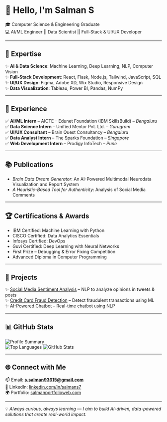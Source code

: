 # 🌟 Hello, I'm Salman S  

🎓 Computer Science & Engineering Graduate  
💻 AI/ML Engineer || Data Scientist || Full-Stack & UI/UX Developer  

---

## 🔧 Expertise  
✨ **AI & Data Science**: Machine Learning, Deep Learning, NLP, Computer Vision  
✨ **Full-Stack Development**: React, Flask, Node.js, Tailwind, JavaScript, SQL  
✨ **UI/UX Design**: Figma, Adobe XD, Wix Studio, Responsive Design  
✨ **Data Visualization**: Tableau, Power BI, Pandas, NumPy  

---

## 💼 Experience  
✅ **AI/ML Intern** – AICTE – Edunet Foundation (IBM SkillsBuild) – *Bengaluru*  
✅ **Data Science Intern** – Unified Mentor Pvt. Ltd. – *Gurugram*  
✅ **UI/UX Consultant** – Brain Quest Consultancy – *Bengaluru*  
✅ **Data Analyst Intern** – The Sparks Foundation – *Singapore*  
✅ **Web Development Intern** – Prodigy InfoTech – *Pune*  

---

## 📚 Publications  
- *Brain Data Dream Generator*: An AI-Powered Multimodal Neurodata Visualization and Report System  
- *A Heuristic-Based Tool for Authenticity*: Analysis of Social Media Comments  

---

## 🏆 Certifications & Awards  
- IBM Certified: Machine Learning with Python  
- CISCO Certified: Data Analytics Essentials  
- Infosys Certified: DevOps  
- Guvi Certified: Deep Learning with Neural Networks  
- First Prize – Debugging & Error Fixing Competition  
- Advanced Diploma in Computer Programming  

---

## 🚀 Projects  
✨ [Social Media Sentiment Analysis](https://github.com/Salman-id85/social-media-sentiment-analysis) – NLP to analyze opinions in tweets & posts  
✨ [Credit Card Fraud Detection](https://github.com/Salman-id85/credit-card-fraud-detection) – Detect fraudulent transactions using ML  
✨ [AI-Powered Chatbot](https://github.com/Salman-id85/ai-chatbot) – Real-time chatbot using NLP  

---

## 📊 GitHub Stats  
![Profile Summary](http://github-profile-summary-cards.vercel.app/api/cards/profile-details?username=Salman-id85&theme=github_dark)  
![Top Languages](http://github-profile-summary-cards.vercel.app/api/cards/repos-per-language?username=Salman-id85&theme=github_dark)  ![GitHub Stats](http://github-profile-summary-cards.vercel.app/api/cards/stats?username=Salman-id85&theme=github_dark)  

---

## 🌐 Connect with Me  
📫 Email: **s.salman93615@gmail.com**  
🔗 LinkedIn: [linkedin.com/in/salmans7](https://www.linkedin.com/in/salmans7)  
🌍 Portfolio: [salmanportfolioweb.com](https://www.salmanportfolioweb.com)  

---

💡 *Always curious, always learning — I aim to build AI-driven, data-powered solutions that create real-world impact.*  
